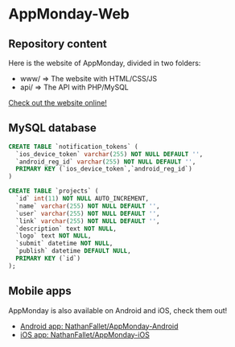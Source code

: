 # AppMonday-Web

## Repository content

Here is the website of AppMonday, divided in two folders:
- www/ => The website with HTML/CSS/JS
- api/ => The API with PHP/MySQL

[Check out the website online!](https://www.appmonday.xyz/)

## MySQL database

```sql
CREATE TABLE `notification_tokens` (
  `ios_device_token` varchar(255) NOT NULL DEFAULT '',
  `android_reg_id` varchar(255) NOT NULL DEFAULT '',
  PRIMARY KEY (`ios_device_token`,`android_reg_id`)
)

CREATE TABLE `projects` (
  `id` int(11) NOT NULL AUTO_INCREMENT,
  `name` varchar(255) NOT NULL DEFAULT '',
  `user` varchar(255) NOT NULL DEFAULT '',
  `link` varchar(255) NOT NULL DEFAULT '',
  `description` text NOT NULL,
  `logo` text NOT NULL,
  `submit` datetime NOT NULL,
  `publish` datetime DEFAULT NULL,
  PRIMARY KEY (`id`)
);
```

## Mobile apps

AppMonday is also available on Android and iOS, check them out!
- [Android app: NathanFallet/AppMonday-Android](https://github.com/NathanFallet/AppMonday-Android)
- [iOS app: NathanFallet/AppMonday-iOS](https://github.com/NathanFallet/AppMonday-iOS)
